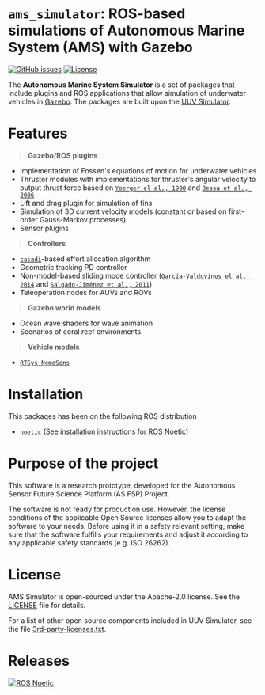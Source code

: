 # `ams_simulator`: ROS-based simulations of Autonomous Marine System (AMS) with Gazebo

[![GitHub issues](https://img.shields.io/github/issues/ams_simulator.svg)](https://github.com/xanxustyle/ams_simulator/issues)
[![License](https://img.shields.io/badge/license-Apache%202-blue.svg)](https://github.com/xanxustyle/ams_simulator/blob/main/LICENSE)

The **Autonomous Marine System Simulator** is a set of packages that include plugins and ROS applications that allow simulation of underwater vehicles in [Gazebo](http://gazebosim.org/). The packages are built upon the [UUV Simulator](https://github.com/uuvsimulator/uuv_simulator).

# Features

> **Gazebo/ROS plugins**
  
- Implementation of Fossen's equations of motion for underwater vehicles
- Thruster modules with implementations for thruster's angular velocity to output thrust force based on [`Yoerger el al., 1990`](http://dx.doi.org/10.1109/48.107145) and [`Bessa et al., 2006`](http://www.abcm.org.br/symposium-series/SSM_Vol2/Section_IX_Submarine_Robotics/SSM2_IX_01.pdf)
- Lift and drag plugin for simulation of fins
- Simulation of 3D current velocity models (constant or based on first-order Gauss-Markov processes)
- Sensor plugins

> **Controllers**

- [`casadi`](https://web.casadi.org/)-based effort allocation algorithm 
- Geometric tracking PD controller
- Non-model-based sliding mode controller ([`García-Valdovinos el al., 2014`](https://journals.sagepub.com/doi/full/10.5772/56810) and [`Salgado-Jiménez et al., 2011`](http://cdn.intechopen.com/pdfs/15221.pdf))
- Teleoperation nodes for AUVs and ROVs

> **Gazebo world models**

- Ocean wave shaders for wave animation
- Scenarios of coral reef environments

> **Vehicle models**

- [`RTSys NemoSens`](https://rtsys.eu/nemosens-micro-auv)
  
# Installation

This packages has been on the following ROS distribution

- `noetic` (See [installation instructions for ROS Noetic](https://wiki.ros.org/noetic/Installation/Ubuntu))

# Purpose of the project

This software is a research prototype, developed for the Autonomous Sensor Future Science Platform (AS FSP) Project.

The software is not ready for production use. However, the license conditions of the applicable Open Source licenses allow you to adapt the software to your needs.
Before using it in a safety relevant setting, make sure that the software fulfills your requirements and adjust it according to any applicable safety standards (e.g. ISO 26262).

# License

AMS Simulator is open-sourced under the Apache-2.0 license. See the
[LICENSE](https://github.com/uuvsimulator/uuv_simulator/blob/master/LICENSE) file for details.

For a list of other open source components included in UUV Simulator, see the
file [3rd-party-licenses.txt](https://github.com/uuvsimulator/uuv_simulator/blob/master/3rd-party-licenses.txt).

# Releases

[![ROS Noetic](https://img.shields.io/badge/ROS%20Distro-noetic-brightgreen.svg)](http://repositories.ros.org/status_page/ros_melodic_default.html?q=uuv_simulator)

